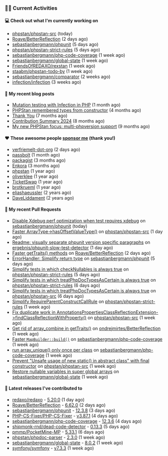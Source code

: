 ### 👨‍💻 Current Activities


#### 💻 Check out what I'm currently working on

- [phpstan/phpstan-src](https://github.com/phpstan/phpstan-src) (today)
- [Roave/BetterReflection](https://github.com/Roave/BetterReflection) (2 days ago)
- [sebastianbergmann/phpunit](https://github.com/sebastianbergmann/phpunit) (5 days ago)
- [phpstan/phpstan-strict-rules](https://github.com/phpstan/phpstan-strict-rules) (5 days ago)
- [sebastianbergmann/php-code-coverage](https://github.com/sebastianbergmann/php-code-coverage) (1 week ago)
- [sebastianbergmann/global-state](https://github.com/sebastianbergmann/global-state) (1 week ago)
- [FriendsOfREDAXO/rexstan](https://github.com/FriendsOfREDAXO/rexstan) (1 week ago)
- [staabm/phpstan-todo-by](https://github.com/staabm/phpstan-todo-by) (1 week ago)
- [sebastianbergmann/comparator](https://github.com/sebastianbergmann/comparator) (2 weeks ago)
- [infection/infection](https://github.com/infection/infection) (3 weeks ago)


#### 📜 My recent blog posts

- [Mutation testing with Infection in PHP](https://staabm.github.io/2025/08/01/infection-php-mutation-testing.html) (1 month ago)
- [PHPStan remembered types from constructor](https://staabm.github.io/2025/04/15/phpstan-remember-constructor-types.html) (4 months ago)
- [Thank You](https://staabm.github.io/2025/01/24/thank-you.html) (7 months ago)
- [Contribution Summary 2024](https://staabm.github.io/2024/12/11/contribution-summary-2024.html) (8 months ago)
- [My new PHPStan focus: multi-phpversion support](https://staabm.github.io/2024/11/28/phpstan-php-version-in-scope.html) (9 months ago)


#### ❤️ These awesome people [sponsor me](https://github.com/sponsors/staabm) (thank you!)

- [verfriemelt-dot-org](https://github.com/verfriemelt-dot-org) (2 days ago)
- [passbolt](https://github.com/passbolt) (1 month ago)
- [packagist](https://github.com/packagist) (3 months ago)
- [Enkora](https://github.com/Enkora) (3 months ago)
- [phpstan](https://github.com/phpstan) (1 year ago)
- [oliverklee](https://github.com/oliverklee) (1 year ago)
- [TicketSwap](https://github.com/TicketSwap) (1 year ago)
- [brotkrueml](https://github.com/brotkrueml) (1 year ago)
- [eliashaeussler](https://github.com/eliashaeussler) (2 years ago)
- [DaveLiddament](https://github.com/DaveLiddament) (2 years ago)


#### 🔨 My recent Pull Requests

- [Disable Xdebug perf optimization when test requires xdebug](https://github.com/sebastianbergmann/phpunit/pull/6353) on [sebastianbergmann/phpunit](https://github.com/sebastianbergmann/phpunit) (today)
- [Faster ArrayType-&gt;hasOffsetValueType()](https://github.com/phpstan/phpstan-src/pull/4288) on [phpstan/phpstan-src](https://github.com/phpstan/phpstan-src) (1 day ago)
- [Readme: visually separate phpunit version specific paragraphs](https://github.com/ergebnis/phpunit-slow-test-detector/pull/711) on [ergebnis/phpunit-slow-test-detector](https://github.com/ergebnis/phpunit-slow-test-detector) (1 day ago)
- [Faster getTraits() methods](https://github.com/Roave/BetterReflection/pull/1523) on [Roave/BetterReflection](https://github.com/Roave/BetterReflection) (2 days ago)
- [ErrorHandler: Simplify return type](https://github.com/sebastianbergmann/phpunit/pull/6349) on [sebastianbergmann/phpunit](https://github.com/sebastianbergmann/phpunit) (5 days ago)
- [Simplify tests in which checkNullables is always true](https://github.com/phpstan/phpstan-strict-rules/pull/282) on [phpstan/phpstan-strict-rules](https://github.com/phpstan/phpstan-strict-rules) (5 days ago)
- [Simplify tests in which treatPhpDocTypesAsCertain is always true](https://github.com/phpstan/phpstan-strict-rules/pull/281) on [phpstan/phpstan-strict-rules](https://github.com/phpstan/phpstan-strict-rules) (6 days ago)
- [Simplify tests in which treatPhpDocTypesAsCertain is always true](https://github.com/phpstan/phpstan-src/pull/4274) on [phpstan/phpstan-src](https://github.com/phpstan/phpstan-src) (6 days ago)
- [Simplify RequireParentConstructCallRule](https://github.com/phpstan/phpstan-strict-rules/pull/280) on [phpstan/phpstan-strict-rules](https://github.com/phpstan/phpstan-strict-rules) (1 week ago)
- [Fix duplicate work in AnnotationsPropertiesClassReflectionExtension-&gt;findClassReflectionWithProperty()](https://github.com/phpstan/phpstan-src/pull/4268) on [phpstan/phpstan-src](https://github.com/phpstan/phpstan-src) (1 week ago)
- [Get rid of array_combine in getTraits()](https://github.com/ondrejmirtes/BetterReflection/pull/39) on [ondrejmirtes/BetterReflection](https://github.com/ondrejmirtes/BetterReflection) (1 week ago)
- [Faster `MapBuilder::build()`](https://github.com/sebastianbergmann/php-code-coverage/pull/1089) on [sebastianbergmann/php-code-coverage](https://github.com/sebastianbergmann/php-code-coverage) (1 week ago)
- [run array_unique() only once per class](https://github.com/sebastianbergmann/php-code-coverage/pull/1088) on [sebastianbergmann/php-code-coverage](https://github.com/sebastianbergmann/php-code-coverage) (1 week ago)
- [Prevent &#34;Unsafe usage of new static() in abstract class&#34; with final constructor](https://github.com/phpstan/phpstan-src/pull/4265) on [phpstan/phpstan-src](https://github.com/phpstan/phpstan-src) (1 week ago)
- [Restore nullable variables in super global arrays](https://github.com/sebastianbergmann/global-state/pull/39) on [sebastianbergmann/global-state](https://github.com/sebastianbergmann/global-state) (1 week ago)


#### 🔭 Latest releases I've contributed to

- [redaxo/redaxo](https://github.com/redaxo/redaxo) - [5.20.0](https://github.com/redaxo/redaxo/releases/tag/5.20.0) (1 day ago)
- [Roave/BetterReflection](https://github.com/Roave/BetterReflection) - [6.62.0](https://github.com/Roave/BetterReflection/releases/tag/6.62.0) (2 days ago)
- [sebastianbergmann/phpunit](https://github.com/sebastianbergmann/phpunit) - [12.3.8](https://github.com/sebastianbergmann/phpunit/releases/tag/12.3.8) (3 days ago)
- [PHP-CS-Fixer/PHP-CS-Fixer](https://github.com/PHP-CS-Fixer/PHP-CS-Fixer) - [v3.87.1](https://github.com/PHP-CS-Fixer/PHP-CS-Fixer/releases/tag/v3.87.1) (4 days ago)
- [sebastianbergmann/php-code-coverage](https://github.com/sebastianbergmann/php-code-coverage) - [12.3.6](https://github.com/sebastianbergmann/php-code-coverage/releases/tag/12.3.6) (4 days ago)
- [shipmonk-rnd/dead-code-detector](https://github.com/shipmonk-rnd/dead-code-detector) - [0.13.3](https://github.com/shipmonk-rnd/dead-code-detector/releases/tag/0.13.3) (5 days ago)
- [pmmp/PocketMine-MP](https://github.com/pmmp/PocketMine-MP) - [5.33.1](https://github.com/pmmp/PocketMine-MP/releases/tag/5.33.1) (6 days ago)
- [phpstan/phpdoc-parser](https://github.com/phpstan/phpdoc-parser) - [2.3.0](https://github.com/phpstan/phpdoc-parser/releases/tag/2.3.0) (1 week ago)
- [sebastianbergmann/global-state](https://github.com/sebastianbergmann/global-state) - [8.0.2](https://github.com/sebastianbergmann/global-state/releases/tag/8.0.2) (1 week ago)
- [symfony/symfony](https://github.com/symfony/symfony) - [v7.3.3](https://github.com/symfony/symfony/releases/tag/v7.3.3) (1 week ago)
